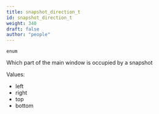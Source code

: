 ```yaml
---
title: snapshot_direction_t
id: snapshot_direction_t
weight: 340
draft: false
author: "people"
---
```


`enum`

Which part of the main window is occupied by a snapshot

Values:

* left
* right
* top
* bottom
